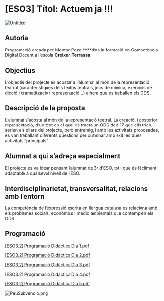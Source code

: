 # [ESO3] Títol: Actuem ja !!!

![Untitled](%5BESO3%5D%20Ti%CC%81tol%20Actuem%20ja%20!!!%20461202f4b9b848faadfbfd79039ece12/Untitled.png)

## **Autoria**

Programació creada per Montse Pozo ****dins la formació en Competència Digital Docent a l’escola **Creixen Terrassa**.

## **Objectius**

L’objectiu del projecte és acostar a l’alumnat al món de la representació teatral (característiques dels textos teatrals, jocs de mímica, exercicis de dicció i dramatització i representació…) alhora que es treballen els ODS.

## **Descripció de la proposta**

L’alumnat s’acosta al món de la representació teatral. La creació, i posterior representació, d’un text en el qual es tracta un ODS dels 17 que ells trien, serien els pilars del projecte, però entremig, i amb les activitats proposades, es van treballant diferents qüestions per culminar amb èxit les dues activitats “principals”.

## **Alumnat a qui s’adreça especialment**

El projecte es va idear pensant l’alumnat de 3r d’ESO, tot i que és fàcilment adaptable a qualsevol nivell de l'ESO.

## **Interdisciplinarietat, transversalitat, relacions amb l’entorn**

La competència de l’expressió escrita en llengua catalana es relaciona amb els problemes socials, econòmics i medio ambientals que contemplen els ODS.

## Programació

[[ESO3.2] Programació Didàctica Dia 1.pdf](%5BESO3%5D%20Ti%CC%81tol%20Actuem%20ja%20!!!%20461202f4b9b848faadfbfd79039ece12/ESO3.2_Programaci_Didctica_Dia_1.pdf)

[[ESO3.2] Programació Didàctica Dia 2.pdf](%5BESO3%5D%20Ti%CC%81tol%20Actuem%20ja%20!!!%20461202f4b9b848faadfbfd79039ece12/ESO3.2_Programaci_Didctica_Dia_2.pdf)

[[ESO3.2] Programació Didàctica Dia 3.pdf](%5BESO3%5D%20Ti%CC%81tol%20Actuem%20ja%20!!!%20461202f4b9b848faadfbfd79039ece12/ESO3.2_Programaci_Didctica_Dia_3.pdf)

[[ESO3.2] Programació Didàctica Dia 4.pdf](%5BESO3%5D%20Ti%CC%81tol%20Actuem%20ja%20!!!%20461202f4b9b848faadfbfd79039ece12/ESO3.2_Programaci_Didctica_Dia_4.pdf)

[[ESO3.2] Programació Didàctica Dia 5.pdf](%5BESO3%5D%20Ti%CC%81tol%20Actuem%20ja%20!!!%20461202f4b9b848faadfbfd79039ece12/ESO3.2_Programaci_Didctica_Dia_5.pdf)

![PeuSubvencio.png](%5BESO3%5D%20Ti%CC%81tol%20Actuem%20ja%20!!!%20461202f4b9b848faadfbfd79039ece12/PeuSubvencio.png)